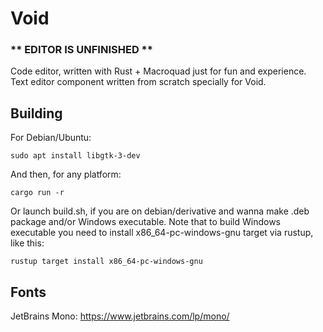 # Void

### ** EDITOR IS UNFINISHED **

Code editor, written with Rust + Macroquad just for fun and experience.
Text editor component written from scratch specially for Void.

## Building
For Debian/Ubuntu: 
```
sudo apt install libgtk-3-dev
```

And then, for any platform: 
```
cargo run -r
```
Or launch build.sh, if you are on debian/derivative and wanna make .deb package and/or Windows executable.
Note that to build Windows executable you need to install x86_64-pc-windows-gnu target via rustup, like this: 
```
rustup target install x86_64-pc-windows-gnu
```

## Fonts
JetBrains Mono: https://www.jetbrains.com/lp/mono/
